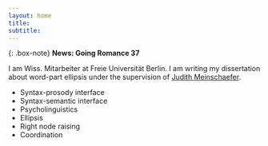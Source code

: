 ```yaml
---
layout: home
title:
subtitle:
---
```



{: .box-note}
**News: Going Romance 37**

I am Wiss. Mitarbeiter at Freie Universität Berlin. I am writing my dissertation about word-part ellipsis under the supervision of [Judith Meinschaefer](https://www.geisteswissenschaften.fu-berlin.de/we05/institut/mitarbeiter/meinschaefer/index.html).


* Syntax-prosody interface
* Syntax-semantic interface
* Psycholinguistics
* Ellipsis
* Right node raising
* Coordination
